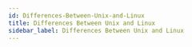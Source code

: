 ```yaml
---
id: Differences-Between-Unix-and-Linux
title: Differences Between Unix and Linux
sidebar_label: Differences Between Unix and Linux
---
```



#
